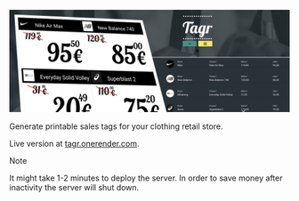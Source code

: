 ![Tagr Banner](banner.png)

Generate printable sales tags for your clothing retail store.

Live version at [tagr.onerender.com](https://tagr.onrender.com/).

> [!NOTE]
>It might take 1-2 minutes to deploy the server. In order to save money after
>inactivity the server will shut down.

